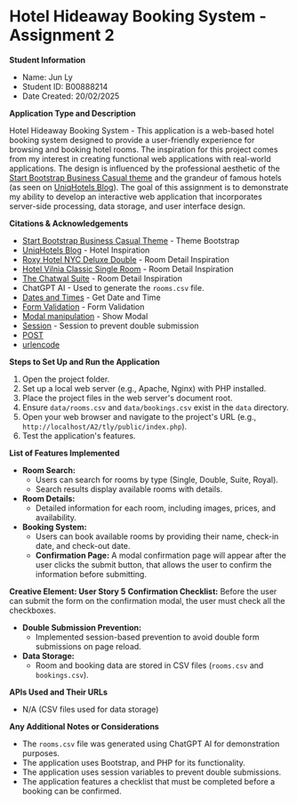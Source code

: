 # Hotel Hideaway Booking System - Assignment 2

**Student Information**

* Name: Jun Ly
* Student ID: B00888214
* Date Created: 20/02/2025

**Application Type and Description**

Hotel Hideaway Booking System - This application is a web-based hotel booking system designed to provide a user-friendly experience for browsing and booking hotel rooms. The inspiration for this project comes from my interest in creating functional web applications with real-world applications. The design is influenced by the professional aesthetic of the [Start Bootstrap Business Casual theme](https://startbootstrap.com/previews/business-casual) and the grandeur of famous hotels (as seen on [UniqHotels Blog](https://www.uniqhotels.com/blog/the-biggest-hotels-in-the-world/)). The goal of this assignment is to demonstrate my ability to develop an interactive web application that incorporates server-side processing, data storage, and user interface design.

**Citations & Acknowledgements**

* [Start Bootstrap Business Casual Theme](https://startbootstrap.com/previews/business-casual) - Theme Bootstrap
* [UniqHotels Blog](https://www.uniqhotels.com/blog/the-biggest-hotels-in-the-world/) - Hotel Inspiration
* [Roxy Hotel NYC Deluxe Double](https://www.roxyhotelnyc.com/accommodations/deluxe-double/) - Room Detail Inspiration
* [Hotel Vilnia Classic Single Room](https://hotelvilnia.lt/accommodation/classic-single-room/) - Room Detail Inspiration
* [The Chatwal Suite](https://www.thechatwalny.com/stay/chatwal-suite/) - Room Detail Inspiration
* ChatGPT AI - Used to generate the `rooms.csv` file.
* [Dates and Times](https://developer.mozilla.org/en-US/docs/Web/JavaScript/Reference/Global_Objects/Date) - Get Date and Time
* [Form Validation](https://developer.mozilla.org/en-US/docs/Learn_web_development/Extensions/Forms/Form_validation) - Form Validation
* [Modal manipulation](https://developer.mozilla.org/en-US/docs/Web/API/HTMLDialogElement/showModal) - Show Modal
* [Session](https://www.php.net/manual/en/book.session.php) - Session to prevent double submission
* [POST](https://www.php.net/manual/en/reserved.variables.post.php)
* [urlencode](https://www.php.net/manual/en/function.urlencode.php)


**Steps to Set Up and Run the Application**

1.  Open the project folder.
2.  Set up a local web server (e.g., Apache, Nginx) with PHP installed.
3.  Place the project files in the web server's document root.
4.  Ensure `data/rooms.csv` and `data/bookings.csv` exist in the `data` directory.
5.  Open your web browser and navigate to the project's URL (e.g., `http://localhost/A2/tly/public/index.php`).
6.  Test the application's features.

**List of Features Implemented**

* **Room Search:**
    * Users can search for rooms by type (Single, Double, Suite, Royal).
    * Search results display available rooms with details.
* **Room Details:**
    * Detailed information for each room, including images, prices, and availability.
* **Booking System:**
    * Users can book available rooms by providing their name, check-in date, and check-out date.
    * **Confirmation Page:** A modal confirmation page will appear after the user clicks the submit button, that allows the user to confirm the information before submitting.

**Creative Element: User Story 5**
    **Confirmation Checklist:** Before the user can submit the form on the confirmation modal, the user must check all the checkboxes.
* **Double Submission Prevention:**
    * Implemented session-based prevention to avoid double form submissions on page reload.
* **Data Storage:**
    * Room and booking data are stored in CSV files (`rooms.csv` and `bookings.csv`).

**APIs Used and Their URLs**

* N/A (CSV files used for data storage)

**Any Additional Notes or Considerations**

* The `rooms.csv` file was generated using ChatGPT AI for demonstration purposes.
* The application uses Bootstrap, and PHP for its functionality.
* The application uses session variables to prevent double submissions.
* The application features a checklist that must be completed before a booking can be confirmed.